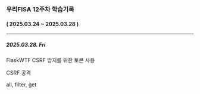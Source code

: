 ### 우리FISA 12주차 학습기록

#### ( 2025.03.24 ~ 2025.03.28 )

---

##### 2025.03.28. Fri
FlaskWTF
CSRF 방지를 위한 토큰 사용

CSRF 공격


all, filter, get